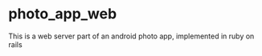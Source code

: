 photo_app_web
=============

This is a web server part of an android photo app, implemented in ruby on rails
